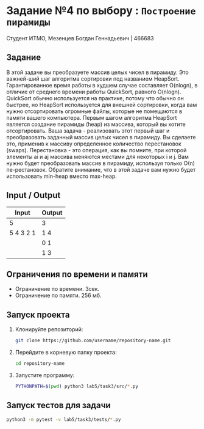 # Задание №4 по выбору  : `Построение пирамиды`
Студент ИТМО, Мезенцев Богдан Геннадьевич | 466683

## Задание
В этой задаче вы преобразуете массив целых чисел в пирамиду. Это важней-ший шаг алгоритма сортировки под названием HeapSort. Гарантированное время работы в худшем случае составляет O(nlogn), в отличие от среднего времени работы QuickSort, равного O(nlogn). QuickSort обычно используется на практике, потому что обычно он быстрее, но HeapSort используется для внешней сортировки, когда вам нужно отсортировать огромные файлы, которые не помещаются в памяти вашего компьютера.
Первым шагом алгоритма HeapSort является создание пирамиды (heap) из массива, который вы хотите отсортировать.
Ваша задача - реализовать этот первый шаг и преобразовать заданный массив целых чисел в пирамиду. Вы сделаете это, применив к массиву определенное количество перестановок (swaps). Перестановка - это операция, как вы помните,
при которой элементы аi и аj массива меняются местами для некоторых і и j.
Вам нужно будет преобразовать массив в пирамиду, используя только О(n) пе-рестановок. Обратите внимание, что в этой задаче вам нужно будет использовать
min-heap вместо max-heap.

## Input / Output 

| Input     | Output |
|-----------|--------|
| 5         | 3      |
| 5 4 3 2 1 | 1 4    |
|           | 0 1    |
|           | 1 3    |

## Ограничения по времени и памяти

- Ограничение по времени. 3сек.
- Ограничение по памяти. 256 мб.

## Запуск проекта
1. Клонируйте репозиторий:
   ```bash
   git clone https://github.com/username/repository-name.git
   ```
2. Перейдите в корневую папку проекта:
   ```bash
   cd repository-name
   ```
3. Запустите программу:
   ```bash
   PYTHONPATH=$(pwd) python3 lab5/task3/src/*.py
   ```

## Запуск тестов для задачи
   ```bash
  python3 -m pytest -v lab5/task3/tests/*.py
   ```
